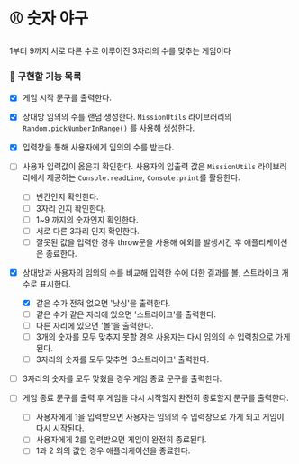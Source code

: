 # ⚾ 숫자 야구

1부터 9까지 서로 다른 수로 이루어진 3자리의 수를 맞추는 게임이다

### 🎯 구현할 기능 목록

- [x] 게임 시작 문구를 출력한다.

- [x] 상대방 임의의 수를 랜덤 생성한다. `MissionUtils` 라이브러리의 `Random.pickNumberInRange()` 를 사용해 생성한다.

- [x] 입력창을 통해 사용자에게 임의의 수를 받는다.
- [ ] 사용자 입력값이 옳은지 확인한다. 사용자의 입출력 값은 `MissionUtils` 라이브러리에서 제공하는 `Console.readLine`, `Console.print`를 활용한다.

  - [ ] 빈칸인지 확인한다.
  - [ ] 3자리 인지 확인한다.
  - [ ] 1~9 까지의 숫자인지 확인한다.
  - [ ] 서로 다른 3자리 인지 확인한다.
  - [ ] 잘못된 값을 입력한 경우 throw문을 사용해 예외를 발생시킨 후 애플리케이션은 종료한다.

- [x] 상대방과 사용자의 임의의 수를 비교해 입력한 수에 대한 결과를 볼, 스트라이크 개수로 표시한다.

  - [x] 같은 수가 전혀 없으면 '낫싱'을 출력한다.
  - [ ] 같은 수가 같은 자리에 있으면 '스트라이크'를 출력한다.
  - [ ] 다른 자리에 있으면 '볼'을 출력한다.
  - [ ] 3개의 숫자를 모두 맞추지 못할 경우 사용자는 다시 임의의 수 입력창으로 가게 된다.
  - [ ] 3자리의 숫자를 모두 맞추면 '3스트라이크' 출력한다.

- [ ] 3자리의 숫자를 모두 맞혔을 경우 게임 종료 문구를 출력한다.
- [ ] 게임 종료 문구를 출력 후 게임을 다시 시작할지 완전히 종료할지 문구를 출력한다.
  - [ ] 사용자에게 1을 입력받으면 사용자는 임의의 수 입력창으로 가게 되고 게임이 다시 시작된다.
  - [ ] 사용자에게 2를 입력받으면 게임이 완전히 종료된다.
  - [ ] 1과 2 외의 값인 경우 애플리케이션을 종료한다.
